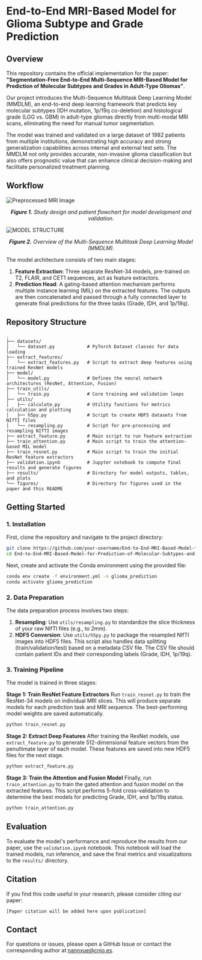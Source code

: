 # End-to-End MRI-Based Model for Glioma Subtype and Grade Prediction

## Overview

This repository contains the official implementation for the paper: **"Segmentation-Free End-to-End Multi-Sequence MRI-Based Model for Prediction of Molecular Subtypes and Grades in Adult-Type Gliomas"**.

Our project introduces the Multi-Sequence Multitask Deep Learning Model (MMDLM), an end-to-end deep learning framework that predicts key molecular subtypes (IDH mutation, 1p/19q co-deletion) and histological grade (LGG vs. GBM) in adult-type gliomas directly from multi-modal MRI scans, eliminating the need for manual tumor segmentation.

The model was trained and validated on a large dataset of 1982 patients from multiple institutions, demonstrating high accuracy and strong generalization capabilities across internal and external test sets. The MMDLM not only provides accurate, non-invasive glioma classification but also offers prognostic value that can enhance clinical decision-making and facilitate personalized treatment planning.

## Workflow

![Preprocessed MRI Image](figures/Fig1.png)
*<p align="center"><b>Figure 1.</b> Study design and patient flowchart for model development and validation.</p>*

![MODEL STRUCTURE](figures/Fig2.png)
*<p align="center"><b>Figure 2.</b> Overview of the Multi-Sequence Multitask Deep Learning Model (MMDLM).</p>*

The model architecture consists of two main stages:
1.  **Feature Extraction**: Three separate ResNet-34 models, pre-trained on T2, FLAIR, and CET1 sequences, act as feature extractors.
2.  **Prediction Head**: A gating-based attention mechanism performs multiple instance learning (MIL) on the extracted features. The outputs are then concatenated and passed through a fully connected layer to generate final predictions for the three tasks (Grade, IDH, and 1p/19q).

## Repository Structure

```
.
├── datasets/
│   └── dataset.py            # PyTorch Dataset classes for data loading
├── extract_features/
│   └── extract_features.py   # Script to extract deep features using trained ResNet models
├── model/
│   └── model.py              # Defines the neural network architectures (ResNet, Attention, Fusion)
├── train_utils/
│   └── train.py              # Core training and validation loops
├── utils/
│   ├── calculate.py          # Utility functions for metrics calculation and plotting
│   ├── h5py.py               # Script to create HDF5 datasets from NIfTI files
│   └── resampling.py         # Script for pre-processing and resampling NIfTI images
├── extract_feature.py        # Main script to run feature extraction
├── train_attention.py        # Main script to train the attention-based MIL model
├── train_resnet.py           # Main script to train the initial ResNet feature extractors
├── validation.ipynb          # Jupyter notebook to compute final results and generate figures
├── results/                  # Directory for model outputs, tables, and plots
└── figures/                  # Directory for figures used in the paper and this README
```

## Getting Started

### 1. Installation

First, clone the repository and navigate to the project directory:
```bash
git clone https://github.com/your-username/End-to-End-MRI-Based-Model-for-Prediction-of-Molecular-Subtypes-and-Grades.git
cd End-to-End-MRI-Based-Model-for-Prediction-of-Molecular-Subtypes-and-Grades
```

Next, create and activate the Conda environment using the provided file:
```bash
conda env create -f environment.yml -n glioma_prediction
conda activate glioma_prediction
```

### 2. Data Preparation

The data preparation process involves two steps:
1.  **Resampling**: Use `utils/resampling.py` to standardize the slice thickness of your raw NIfTI files (e.g., to 2mm).
2.  **HDF5 Conversion**: Use `utils/h5py.py` to package the resampled NIfTI images into HDF5 files. This script also handles data splitting (train/validation/test) based on a metadata CSV file. The CSV file should contain patient IDs and their corresponding labels (Grade, IDH, 1p/19q).

### 3. Training Pipeline

The model is trained in three stages:

**Stage 1: Train ResNet Feature Extractors**
Run `train_resnet.py` to train the ResNet-34 models on individual MRI slices. This will produce separate models for each prediction task and MRI sequence. The best-performing model weights are saved automatically.
```bash
python train_resnet.py
```

**Stage 2: Extract Deep Features**
After training the ResNet models, use `extract_feature.py` to generate 512-dimensional feature vectors from the penultimate layer of each model. These features are saved into new HDF5 files for the next stage.
```bash
python extract_feature.py
```

**Stage 3: Train the Attention and Fusion Model**
Finally, run `train_attention.py` to train the gated attention and fusion model on the extracted features. This script performs 5-fold cross-validation to determine the best models for predicting Grade, IDH, and 1p/19q status.
```bash
python train_attention.py
```

## Evaluation

To evaluate the model's performance and reproduce the results from our paper, use the `validation.ipynb` notebook. This notebook will load the trained models, run inference, and save the final metrics and visualizations to the `results/` directory.

## Citation

If you find this code useful in your research, please consider citing our paper:

```
[Paper citation will be added here upon publication]
```

## Contact

For questions or issues, please open a GitHub Issue or contact the corresponding author at [nannxue@cnio.es](mailto:nmalats@cnio.es).

